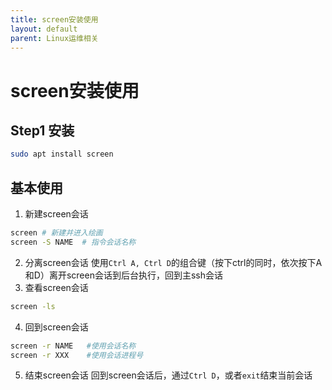 ```yaml
---
title: screen安装使用
layout: default
parent: Linux运维相关
---
```


# screen安装使用
## Step1 安装
``` bash
sudo apt install screen
```
## 基本使用
1. 新建screen会话
``` bash
screen # 新建并进入绘画
screen -S NAME  # 指令会话名称
```
2. 分离screen会话
使用`Ctrl A, Ctrl D`的组合键（按下ctrl的同时，依次按下A和D）离开screen会话到后台执行，回到主ssh会话
3. 查看screen会话
``` bash
screen -ls
```
4. 回到screen会话
``` bash
screen -r NAME   #使用会话名称
screen -r XXX    #使用会话进程号
```
5. 结束screen会话
回到screen会话后，通过`Ctrl D`，或者`exit`结束当前会话
